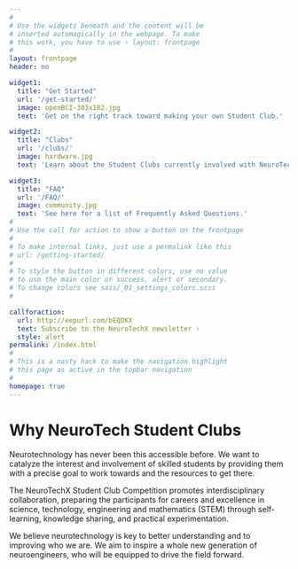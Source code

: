 ```yaml
---
#
# Use the widgets beneath and the content will be
# inserted automagically in the webpage. To make
# this work, you have to use › layout: frontpage
#
layout: frontpage
header: no

widget1:
  title: "Get Started"
  url: '/get-started/'
  image: openBCI-303x182.jpg
  text: 'Get on the right track toward making your own Student Club.'

widget2:
  title: "Clubs"
  url: '/clubs/'
  image: hardware.jpg
  text: 'Learn about the Student Clubs currently involved with NeuroTechX.'

widget3:
  title: "FAQ"
  url: '/FAQ/'
  image: community.jpg
  text: 'See here for a list of Frequently Asked Questions.'
#
# Use the call for action to show a button on the frontpage
#
# To make internal links, just use a permalink like this
# url: /getting-started/
#
# To style the button in different colors, use no value
# to use the main color or success, alert or secondary.
# To change colors see sass/_01_settings_colors.scss
#

callforaction:
  url: http://eepurl.com/bEQDKX
  text: Subscribe to the NeuroTechX newsletter ›
  style: alert
permalink: /index.html
#
# This is a nasty hack to make the navigation highlight
# this page as active in the topbar navigation
#
homepage: true
---
```


# Why NeuroTech Student Clubs

Neurotechnology has never been this accessible before. We want to catalyze the interest and involvement of skilled students by providing them with a precise goal to work towards and the resources to get there.

The NeuroTechX Student Club Competition promotes interdisciplinary collaboration, preparing the participants for careers and excellence in science, technology, engineering and mathematics (STEM) through self-learning, knowledge sharing, and practical experimentation.

We believe neurotechnology is key to better understanding and to improving who we are. We aim to inspire a whole new generation of neuroengineers, who will be equipped to drive the field forward.
